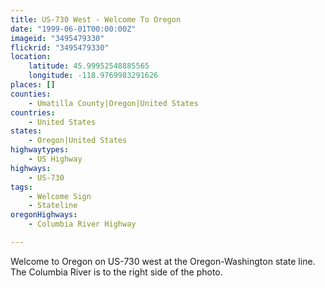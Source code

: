 ```yaml
---
title: US-730 West - Welcome To Oregon
date: "1999-06-01T00:00:00Z"
imageid: "3495479330"
flickrid: "3495479330"
location:
    latitude: 45.99952548885565
    longitude: -118.9769983291626
places: []
counties:
    - Umatilla County|Oregon|United States
countries:
    - United States
states:
    - Oregon|United States
highwaytypes:
    - US Highway
highways:
    - US-730
tags:
    - Welcome Sign
    - Stateline
oregonHighways:
    - Columbia River Highway

---
```

Welcome to Oregon on US-730 west at the Oregon-Washington state line.  The Columbia River is to the right side of the photo.